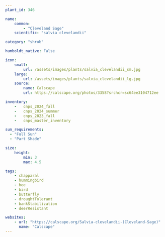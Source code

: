 ```yaml
---
plant_id: 346

name: 
    common: 
        - "Cleveland Sage"   
    scientific: "salvia clevelandii" 

category: "shrub"

humboldt_native: False

icon: 
    small: 
        url: /assets/images/plants/salvia_clevelandii_sm.jpg 
    large: 
        url: /assets/images/plants/salvia_clevelandii_lg.jpg 
    source: 
        name: Calscape 
        url: https://calscape.org/photos/3358?srchcr=sc64ee3104712ee 

inventory: 
    -   cnps_2024_fall
    -   cnps_2024_summer
    -   cnps_2023_fall
    -   cnps_master_inventory

sun_requirements:
  - "Full Sun"
  - "Part Shade"

size:
    height: 
        min: 3
        max: 4.5

tags:
    - chapparal
    - hummingbird
    - bee
    - bird
    - butterfly
    - droughtTolerant
    - bankStabilization
    - deerResistant

websites:
    - url: "https://calscape.org/Salvia-clevelandii-(Cleveland-Sage)"
      name: "Calscape"
---
```

